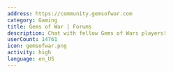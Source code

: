 ```yaml
---
address: https://community.gemsofwar.com
category: Gaming
title: Gems of War | Forums
description: Chat with fellow Gems of Wars players!
userCount: 14761
icon: gemsofwar.png
activity: high
language: en_US
---
```


